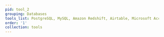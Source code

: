```yaml
---
pid: tool_2
grouping: Databases
tools_list: PostgreSQL, MySQL, Amazon Redshift, Airtable, Microsoft Access
order: '1'
collection: tools
---
```

